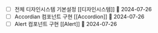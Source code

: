 - [ ] 전체 디자인시스템 기본설정 [[디자인시스템]] 🛫 2024-07-26
- [ ] Accordian 컴포넌트 구현 [[Accordion]] 🛫 2024-07-26
- [ ] Alert 컴포넌트 구현 [[Alert]] 🛫 2024-07-26